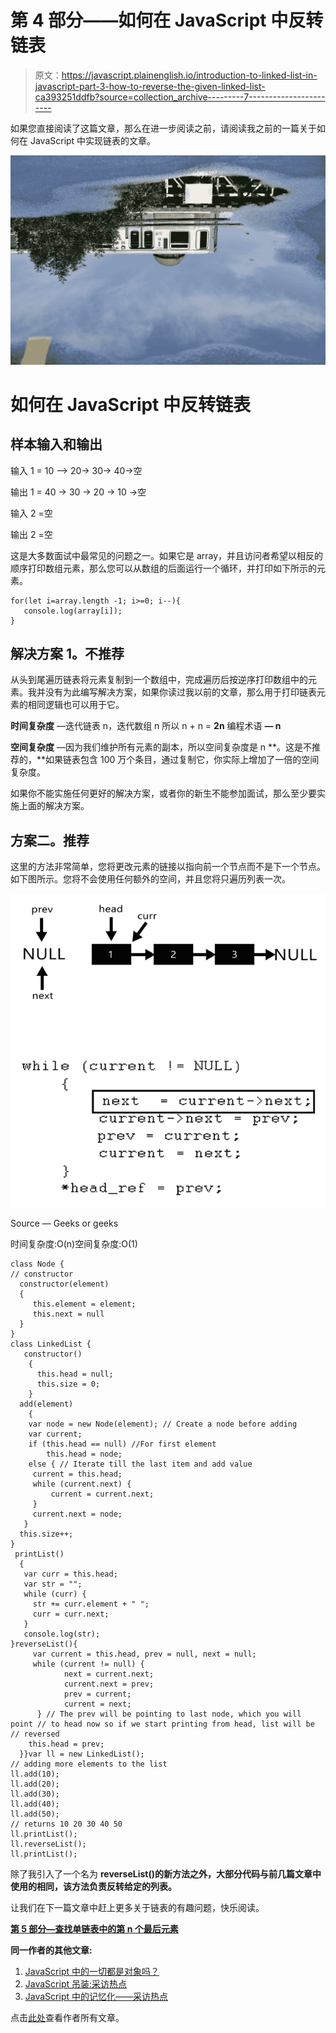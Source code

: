 # 第 4 部分——如何在 JavaScript 中反转链表

> 原文：<https://javascript.plainenglish.io/introduction-to-linked-list-in-javascript-part-3-how-to-reverse-the-given-linked-list-ca393251ddfb?source=collection_archive---------7----------------------->

如果您直接阅读了这篇文章，那么在进一步阅读之前，请阅读我之前的一篇关于如何在 JavaScript 中实现链表的文章。

![](img/3261af53d59099915988c5cc521ea9a2.png)

# **如何在 JavaScript 中反转链表**

## **样本输入和输出**

输入 1 = 10 –> 20-> 30-> 40->空

输出 1 = 40 -> 30 -> 20 → 10 ->空

输入 2 =空

输出 2 =空

这是大多数面试中最常见的问题之一。如果它是 array，并且访问者希望以相反的顺序打印数组元素，那么您可以从数组的后面运行一个循环，并打印如下所示的元素。

```
for(let i=array.length -1; i>=0; i--){
   console.log(array[i]);
}
```

## **解决方案 1。不推荐**

从头到尾遍历链表将元素复制到一个数组中，完成遍历后按逆序打印数组中的元素。我并没有为此编写解决方案，如果你读过我以前的文章，那么用于打印链表元素的相同逻辑也可以用于它。

**时间复杂度** —迭代链表 n，迭代数组 n 所以 n + n = **2n** 编程术语 **— n**

**空间复杂度** —因为我们维护所有元素的副本，所以空间复杂度是 n **。这是不推荐的，**如果链表包含 100 万个条目，通过复制它，你实际上增加了一倍的空间复杂度。

如果你不能实施任何更好的解决方案，或者你的新生不能参加面试，那么至少要实施上面的解决方案。

## **方案二。推荐**

这里的方法非常简单，您将更改元素的链接以指向前一个节点而不是下一个节点。如下图所示。您将不会使用任何额外的空间，并且您将只遍历列表一次。

![](img/fa6586a45ca8610f1d5b53c4bda2813f.png)

Source — Geeks or geeks

时间复杂度:O(n)空间复杂度:O(1)

```
class Node {
// constructor
  constructor(element)
  {
     this.element = element;
     this.next = null
  }
}
class LinkedList {
   constructor()
    {
      this.head = null; 
      this.size = 0; 
    }
  add(element)
    {
    var node = new Node(element); // Create a node before adding
    var current;
    if (this.head == null) //For first element
        this.head = node; 
    else { // Iterate till the last item and add value
     current = this.head;
     while (current.next) {
         current = current.next;
     }
     current.next = node;
   }
  this.size++;
}
 printList()
  {
   var curr = this.head;
   var str = "";
   while (curr) {
     str += curr.element + " ";
     curr = curr.next;
   }
   console.log(str);
}reverseList(){
     var current = this.head, prev = null, next = null;
     while (current != null) {
            next = current.next;
            current.next = prev;
            prev = current;
            current = next;
      } // The prev will be pointing to last node, which you will point // to head now so if we start printing from head, list will be 
// reversed
    this.head = prev;
  }}var ll = new LinkedList();
// adding more elements to the list
ll.add(10);
ll.add(20);
ll.add(30);
ll.add(40);
ll.add(50);
// returns 10 20 30 40 50
ll.printList();
ll.reverseList();
ll.printList();
```

除了我引入了一个名为 **reverseList()的新方法之外，大部分代码与前几篇文章中使用的相同，该方法负责反转给定的列表。**

让我们在下一篇文章中赶上更多关于链表的有趣问题，快乐阅读。

[**第 5 部分—查找单链表中的第 n 个最后元素**](https://mevasanth.medium.com/part-5-find-nth-last-element-in-singly-linked-list-7a7043bfaf44)

**同一作者的其他文章:**

1.  [JavaScript 中的一切都是对象吗？](https://mevasanth.medium.com/how-everything-is-object-in-javascript-a4164d7e6a2d)
2.  [JavaScript 吊装:采访热点](https://mevasanth.medium.com/hoisting-in-javascript-hot-topic-for-interview-43b463a6a77?source=follow_footer---------0----------------------------)
3.  [JavaScript 中的记忆化——采访热点](https://mevasanth.medium.com/memoization-in-javascript-hot-topic-for-interview-815475544ab0)

点击[此处](https://mevasanth.medium.com/)查看作者所有文章。